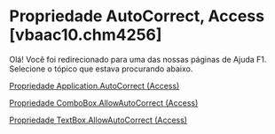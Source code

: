 
# Propriedade AutoCorrect, Access [vbaac10.chm4256]

Olá! Você foi redirecionado para uma das nossas páginas de Ajuda F1. Selecione o tópico que estava procurando abaixo.

[Propriedade Application.AutoCorrect (Access)](http://msdn.microsoft.com/library/10c259ed-43c2-b413-d137-78b2c9ff4326%28Office.15%29.aspx)

[Propriedade ComboBox.AllowAutoCorrect (Access)](http://msdn.microsoft.com/library/ebf48367-20fb-14be-7082-a2d9de923c51%28Office.15%29.aspx)

[Propriedade TextBox.AllowAutoCorrect (Access)](http://msdn.microsoft.com/library/9cafa161-c073-855f-edee-c7c9cb32be99%28Office.15%29.aspx)
